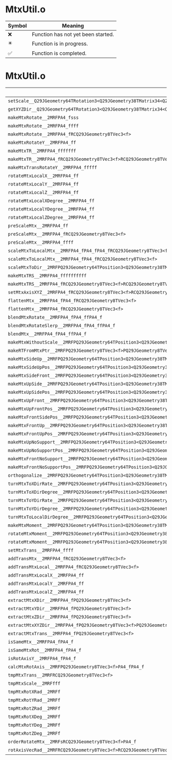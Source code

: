 # MtxUtil.o
| Symbol | Meaning 
| ------------- | ------------- 
| :x: | Function has not yet been started. 
| :eight_pointed_black_star: | Function is in progress. 
| :white_check_mark: | Function is completed. 


# MtxUtil.o
| Symbol | Decompiled? |
| ------------- | ------------- |
| `setScale__Q29JGeometry64TRotation3<Q29JGeometry38TMatrix34<Q29JGeometry13SMatrix34C<f>>>Ffff` | :x: |
| `getXYZDir__Q29JGeometry64TRotation3<Q29JGeometry38TMatrix34<Q29JGeometry13SMatrix34C<f>>>CFRQ29JGeometry8TVec3<f>RQ29JGeometry8TVec3<f>RQ29JGeometry8TVec3<f>` | :x: |
| `makeMtxRotate__2MRFPA4_fsss` | :x: |
| `makeMtxRotate__2MRFPA4_ffff` | :x: |
| `makeMtxRotate__2MRFPA4_fRCQ29JGeometry8TVec3<f>` | :x: |
| `makeMtxRotateY__2MRFPA4_ff` | :x: |
| `makeMtxTR__2MRFPA4_fffffff` | :x: |
| `makeMtxTR__2MRFPA4_fRCQ29JGeometry8TVec3<f>RCQ29JGeometry8TVec3<f>` | :x: |
| `makeMtxTransRotateY__2MRFPA4_fffff` | :x: |
| `rotateMtxLocalX__2MRFPA4_ff` | :x: |
| `rotateMtxLocalY__2MRFPA4_ff` | :x: |
| `rotateMtxLocalZ__2MRFPA4_ff` | :x: |
| `rotateMtxLocalXDegree__2MRFPA4_ff` | :x: |
| `rotateMtxLocalYDegree__2MRFPA4_ff` | :x: |
| `rotateMtxLocalZDegree__2MRFPA4_ff` | :x: |
| `preScaleMtx__2MRFPA4_ff` | :x: |
| `preScaleMtx__2MRFPA4_fRCQ29JGeometry8TVec3<f>` | :x: |
| `preScaleMtx__2MRFPA4_ffff` | :x: |
| `scaleMtxToLocalMtx__2MRFPA4_fPA4_fPA4_fRCQ29JGeometry8TVec3<f>` | :x: |
| `scaleMtxToLocalMtx__2MRFPA4_fPA4_fRCQ29JGeometry8TVec3<f>` | :x: |
| `scaleMtxToDir__2MRFPQ29JGeometry64TPosition3<Q29JGeometry38TMatrix34<Q29JGeometry13SMatrix34C<f>>>RCQ29JGeometry8TVec3<f>RCQ29JGeometry8TVec3<f>` | :x: |
| `makeMtxTRS__2MRFPA4_ffffffffff` | :x: |
| `makeMtxTRS__2MRFPA4_fRCQ29JGeometry8TVec3<f>RCQ29JGeometry8TVec3<f>RCQ29JGeometry8TVec3<f>` | :x: |
| `setMtxAxisXYZ__2MRFPA4_fRCQ29JGeometry8TVec3<f>RCQ29JGeometry8TVec3<f>RCQ29JGeometry8TVec3<f>` | :x: |
| `flattenMtx__2MRFPA4_fPA4_fRCQ29JGeometry8TVec3<f>` | :x: |
| `flattenMtx__2MRFPA4_fRCQ29JGeometry8TVec3<f>` | :x: |
| `blendMtxRotate__2MRFPA4_fPA4_ffPA4_f` | :x: |
| `blendMtxRotateSlerp__2MRFPA4_fPA4_ffPA4_f` | :x: |
| `blendMtx__2MRFPA4_fPA4_ffPA4_f` | :x: |
| `makeMtxWithoutScale__2MRFPQ29JGeometry64TPosition3<Q29JGeometry38TMatrix34<Q29JGeometry13SMatrix34C<f>>>RCQ29JGeometry64TPosition3<Q29JGeometry38TMatrix34<Q29JGeometry13SMatrix34C<f>>>` | :x: |
| `makeRTFromMtxPtr__2MRFPQ29JGeometry8TVec3<f>PQ29JGeometry8TVec3<f>PA4_fb` | :x: |
| `makeMtxSideUp__2MRFPQ29JGeometry64TPosition3<Q29JGeometry38TMatrix34<Q29JGeometry13SMatrix34C<f>>>RCQ29JGeometry8TVec3<f>RCQ29JGeometry8TVec3<f>` | :x: |
| `makeMtxSideUpPos__2MRFPQ29JGeometry64TPosition3<Q29JGeometry38TMatrix34<Q29JGeometry13SMatrix34C<f>>>RCQ29JGeometry8TVec3<f>RCQ29JGeometry8TVec3<f>RCQ29JGeometry8TVec3<f>` | :x: |
| `makeMtxSideFront__2MRFPQ29JGeometry64TPosition3<Q29JGeometry38TMatrix34<Q29JGeometry13SMatrix34C<f>>>RCQ29JGeometry8TVec3<f>RCQ29JGeometry8TVec3<f>` | :x: |
| `makeMtxUpSide__2MRFPQ29JGeometry64TPosition3<Q29JGeometry38TMatrix34<Q29JGeometry13SMatrix34C<f>>>RCQ29JGeometry8TVec3<f>RCQ29JGeometry8TVec3<f>` | :x: |
| `makeMtxUpSidePos__2MRFPQ29JGeometry64TPosition3<Q29JGeometry38TMatrix34<Q29JGeometry13SMatrix34C<f>>>RCQ29JGeometry8TVec3<f>RCQ29JGeometry8TVec3<f>RCQ29JGeometry8TVec3<f>` | :x: |
| `makeMtxUpFront__2MRFPQ29JGeometry64TPosition3<Q29JGeometry38TMatrix34<Q29JGeometry13SMatrix34C<f>>>RCQ29JGeometry8TVec3<f>RCQ29JGeometry8TVec3<f>` | :x: |
| `makeMtxUpFrontPos__2MRFPQ29JGeometry64TPosition3<Q29JGeometry38TMatrix34<Q29JGeometry13SMatrix34C<f>>>RCQ29JGeometry8TVec3<f>RCQ29JGeometry8TVec3<f>RCQ29JGeometry8TVec3<f>` | :x: |
| `makeMtxFrontSidePos__2MRFPQ29JGeometry64TPosition3<Q29JGeometry38TMatrix34<Q29JGeometry13SMatrix34C<f>>>RCQ29JGeometry8TVec3<f>RCQ29JGeometry8TVec3<f>RCQ29JGeometry8TVec3<f>` | :x: |
| `makeMtxFrontUp__2MRFPQ29JGeometry64TPosition3<Q29JGeometry38TMatrix34<Q29JGeometry13SMatrix34C<f>>>RCQ29JGeometry8TVec3<f>RCQ29JGeometry8TVec3<f>` | :x: |
| `makeMtxFrontUpPos__2MRFPQ29JGeometry64TPosition3<Q29JGeometry38TMatrix34<Q29JGeometry13SMatrix34C<f>>>RCQ29JGeometry8TVec3<f>RCQ29JGeometry8TVec3<f>RCQ29JGeometry8TVec3<f>` | :x: |
| `makeMtxUpNoSupport__2MRFPQ29JGeometry64TPosition3<Q29JGeometry38TMatrix34<Q29JGeometry13SMatrix34C<f>>>RCQ29JGeometry8TVec3<f>` | :x: |
| `makeMtxUpNoSupportPos__2MRFPQ29JGeometry64TPosition3<Q29JGeometry38TMatrix34<Q29JGeometry13SMatrix34C<f>>>RCQ29JGeometry8TVec3<f>RCQ29JGeometry8TVec3<f>` | :x: |
| `makeMtxFrontNoSupport__2MRFPQ29JGeometry64TPosition3<Q29JGeometry38TMatrix34<Q29JGeometry13SMatrix34C<f>>>RCQ29JGeometry8TVec3<f>` | :x: |
| `makeMtxFrontNoSupportPos__2MRFPQ29JGeometry64TPosition3<Q29JGeometry38TMatrix34<Q29JGeometry13SMatrix34C<f>>>RCQ29JGeometry8TVec3<f>RCQ29JGeometry8TVec3<f>` | :x: |
| `orthogonalize__2MRFPQ29JGeometry64TPosition3<Q29JGeometry38TMatrix34<Q29JGeometry13SMatrix34C<f>>>` | :x: |
| `turnMtxToXDirRate__2MRFPQ29JGeometry64TPosition3<Q29JGeometry38TMatrix34<Q29JGeometry13SMatrix34C<f>>>RCQ29JGeometry8TVec3<f>f` | :x: |
| `turnMtxToXDirDegree__2MRFPQ29JGeometry64TPosition3<Q29JGeometry38TMatrix34<Q29JGeometry13SMatrix34C<f>>>RCQ29JGeometry8TVec3<f>f` | :x: |
| `turnMtxToYDirRate__2MRFPQ29JGeometry64TPosition3<Q29JGeometry38TMatrix34<Q29JGeometry13SMatrix34C<f>>>RCQ29JGeometry8TVec3<f>f` | :x: |
| `turnMtxToYDirDegree__2MRFPQ29JGeometry64TPosition3<Q29JGeometry38TMatrix34<Q29JGeometry13SMatrix34C<f>>>RCQ29JGeometry8TVec3<f>f` | :x: |
| `turnMtxToLocalDirDegree__2MRFPQ29JGeometry64TPosition3<Q29JGeometry38TMatrix34<Q29JGeometry13SMatrix34C<f>>>RCQ29JGeometry8TVec3<f>RCQ29JGeometry8TVec3<f>f` | :x: |
| `makeMtxMoment__2MRFPQ29JGeometry64TPosition3<Q29JGeometry38TMatrix34<Q29JGeometry13SMatrix34C<f>>>RCQ29JGeometry8TVec3<f>` | :x: |
| `rotateMtxMoment__2MRFPQ29JGeometry64TPosition3<Q29JGeometry38TMatrix34<Q29JGeometry13SMatrix34C<f>>>RCQ29JGeometry64TPosition3<Q29JGeometry38TMatrix34<Q29JGeometry13SMatrix34C<f>>>RCQ29JGeometry8TVec3<f>` | :x: |
| `rotateMtxMoment__2MRFPQ29JGeometry64TPosition3<Q29JGeometry38TMatrix34<Q29JGeometry13SMatrix34C<f>>>RCQ29JGeometry8TVec3<f>` | :x: |
| `setMtxTrans__2MRFPA4_ffff` | :white_check_mark: |
| `addTransMtx__2MRFPA4_fRCQ29JGeometry8TVec3<f>` | :white_check_mark: |
| `addTransMtxLocal__2MRFPA4_fRCQ29JGeometry8TVec3<f>` | :white_check_mark: |
| `addTransMtxLocalX__2MRFPA4_ff` | :white_check_mark: |
| `addTransMtxLocalY__2MRFPA4_ff` | :white_check_mark: |
| `addTransMtxLocalZ__2MRFPA4_ff` | :white_check_mark: |
| `extractMtxXDir__2MRFPA4_fPQ29JGeometry8TVec3<f>` | :white_check_mark: |
| `extractMtxYDir__2MRFPA4_fPQ29JGeometry8TVec3<f>` | :white_check_mark: |
| `extractMtxZDir__2MRFPA4_fPQ29JGeometry8TVec3<f>` | :white_check_mark: |
| `extractMtxXYZDir__2MRFPA4_fPQ29JGeometry8TVec3<f>PQ29JGeometry8TVec3<f>PQ29JGeometry8TVec3<f>` | :white_check_mark: |
| `extractMtxTrans__2MRFPA4_fPQ29JGeometry8TVec3<f>` | :white_check_mark: |
| `isSameMtx__2MRFPA4_fPA4_f` | :x: |
| `isSameMtxRot__2MRFPA4_fPA4_f` | :x: |
| `isRotAxisY__2MRFPA4_fPA4_f` | :x: |
| `calcMtxRotAxis__2MRFPQ29JGeometry8TVec3<f>PA4_fPA4_f` | :x: |
| `tmpMtxTrans__2MRFRCQ29JGeometry8TVec3<f>` | :x: |
| `tmpMtxScale__2MRFfff` | :x: |
| `tmpMtxRotXRad__2MRFf` | :x: |
| `tmpMtxRotYRad__2MRFf` | :x: |
| `tmpMtxRotZRad__2MRFf` | :x: |
| `tmpMtxRotXDeg__2MRFf` | :x: |
| `tmpMtxRotYDeg__2MRFf` | :x: |
| `tmpMtxRotZDeg__2MRFf` | :x: |
| `orderRotateMtx__2MRFsRCQ29JGeometry8TVec3<f>PA4_f` | :x: |
| `rotAxisVecRad__2MRFRCQ29JGeometry8TVec3<f>RCQ29JGeometry8TVec3<f>PQ29JGeometry8TVec3<f>f` | :x: |

